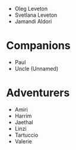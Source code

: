 - Oleg Leveton
- Svetlana Leveton
- Jamandi Aldori
# Companions
- Paul
- Uncle (Unnamed)
# Adventurers
- Amiri
- Harrim
- Jaethal
- Linzi
- Tartuccio
- Valerie
